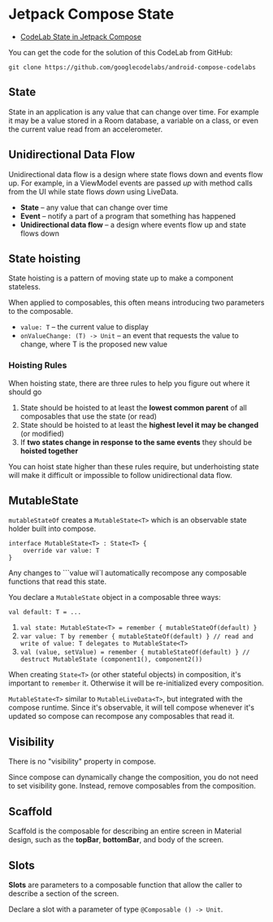 # Jetpack Compose State
* [CodeLab State in Jetpack Compose](https://developer.android.com/codelabs/jetpack-compose-state)

You can get the code for the solution of this CodeLab from GitHub:
```
git clone https://github.com/googlecodelabs/android-compose-codelabs
```

## State
State in an application is any value that can change over time.
For example it may be a value stored in a Room database, a variable on a class, or even the current value read from an accelerometer.

## Unidirectional Data Flow
Unidirectional data flow is a design where state flows down and events flow up.
For example, in a ViewModel events are passed _up_ with method calls from the UI while state flows _down_ using LiveData.

* __State__ – any value that can change over time
* __Event__ – notify a part of a program that something has happened
* __Unidirectional data flow__ – a design where events flow up and state flows down

## State hoisting
State hoisting is a pattern of moving state up to make a component stateless.

When applied to composables, this often means introducing two parameters to the composable.
* `value: T` – the current value to display 
* `onValueChange: (T) -> Unit` – an event that requests the value to change, where T is the proposed new value

### Hoisting Rules
When hoisting state, there are three rules to help you figure out where it should go

1. State should be hoisted to at least the __lowest common parent__ of all composables that use the state (or read)
2. State should be hoisted to at least the __highest level it may be changed__ (or modified)
3. If __two states change in response to the same events__ they should be __hoisted together__

You can hoist state higher than these rules require, but underhoisting state will make it difficult or impossible to follow unidirectional data flow.


## MutableState
`mutableStateOf` creates a `MutableState<T>` which is an observable state holder built into compose.

```
interface MutableState<T> : State<T> {
    override var value: T
}
```

Any changes to ```value wil`l automatically recompose any composable functions that read this state.

You declare a `MutableState` object in a composable three ways:
```
val default: T = ...
```

1. `val state: MutableState<T> = remember { mutableStateOf(default) }`
2. `var value: T by remember { mutableStateOf(default) } // read and write of value: T delegates to MutableState<T>`
3. `val (value, setValue) = remember { mutableStateOf(default) } // destruct MutableState (component1(), component2())`

When creating `State<T>` (or other stateful objects) in composition, it's important to `remember` it. Otherwise it will be re-initialized every composition.

`MutableState<T>` similar to `MutableLiveData<T>`, but integrated with the compose runtime. Since it's observable, it will tell compose whenever it's updated so compose can recompose any composables that read it.

## Visibility
There is no "visibility" property in compose.

Since compose can dynamically change the composition, you do not need to set visibility gone. Instead, remove composables from the composition.

## Scaffold
Scaffold is the composable for describing an entire screen in Material design, such as the __topBar__, __bottomBar__, and body of the screen.

## Slots
__Slots__ are parameters to a composable function that allow the caller to describe a section of the screen.

Declare a slot with a parameter of type `@Composable () -> Unit`.

